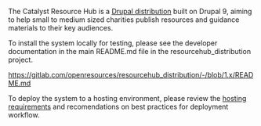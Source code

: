 The Catalyst Resource Hub is a [Drupal distribution](https://www.drupal.org/docs/drupal-distributions) built on Drupal 9, aiming to help small to medium sized charities publish resources and guidance materials to their key audiences. 

To install the system locally for testing, please see the developer documentation in the main README.md file in the resourcehub_distribution project.

https://gitlab.com/openresources/resourcehub_distribution/-/blob/1.x/README.md

To deploy the system to a hosting environment, please review the [hosting requirements](https://gitlab.com/openresources/resourcehub_distribution/-/wikis/Hosting-and-technical-requirements) and recomendations on best practices for deployment workflow. 